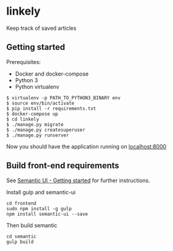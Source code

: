 # linkely
Keep track of saved articles

## Getting started

Prerequisites:

* Docker and docker-compose
* Python 3
* Python virtualenv

```
$ virtualenv -p PATH_TO_PYTHON3_BINARY env
$ source env/bin/activate
$ pip install -r requirements.txt
$ docker-compose up
$ cd linkely
$ ./manage.py migrate
$ ./manage.py createsuperuser
$ ./manage.py runserver
```

Now you should have the application running on [localhost:8000](http://localhost:8000)


## Build front-end requirements

See [Semantic UI - Getting started](https://semantic-ui.com/introduction/getting-started.html) for further instructions.

Install gulp and semantic-ui

```
cd frontend
sudo npm install -g gulp
npm install semantic-ui --save
```

Then build semantic

```
cd semantic
gulp build
```
